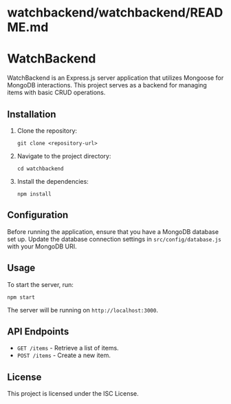 # watchbackend/watchbackend/README.md

# WatchBackend

WatchBackend is an Express.js server application that utilizes Mongoose for MongoDB interactions. This project serves as a backend for managing items with basic CRUD operations.

## Installation

1. Clone the repository:
   ```
   git clone <repository-url>
   ```

2. Navigate to the project directory:
   ```
   cd watchbackend
   ```

3. Install the dependencies:
   ```
   npm install
   ```

## Configuration

Before running the application, ensure that you have a MongoDB database set up. Update the database connection settings in `src/config/database.js` with your MongoDB URI.

## Usage

To start the server, run:
```
npm start
```

The server will be running on `http://localhost:3000`.

## API Endpoints

- `GET /items` - Retrieve a list of items.
- `POST /items` - Create a new item.

## License

This project is licensed under the ISC License.